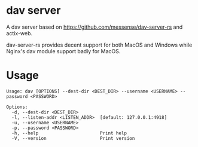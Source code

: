 # dav server

A dav server based on https://github.com/messense/dav-server-rs and actix-web.

dav-server-rs provides decent support for both MacOS and Windows while Nginx's dav module support badly for MacOS.

# Usage

```
Usage: dav [OPTIONS] --dest-dir <DEST_DIR> --username <USERNAME> --password <PASSWORD>

Options:
  -d, --dest-dir <DEST_DIR>        
  -l, --listen-addr <LISTEN_ADDR>  [default: 127.0.0.1:4918]
  -u, --username <USERNAME>        
  -p, --password <PASSWORD>        
  -h, --help                       Print help
  -V, --version                    Print version
```